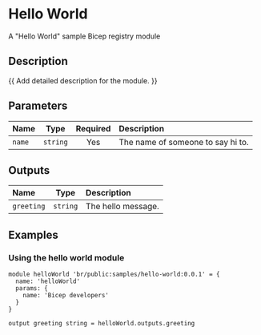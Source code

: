 # Hello World

A "Hello World" sample Bicep registry module

## Description

{{ Add detailed description for the module. }}

## Parameters

| Name   | Type     | Required | Description                       |
| :----- | :------: | :------: | :-------------------------------- |
| `name` | `string` | Yes      | The name of someone to say hi to. |

## Outputs

| Name       | Type     | Description        |
| :--------- | :------: | :----------------- |
| `greeting` | `string` | The hello message. |

## Examples

### Using the hello world module

```bicep
module helloWorld 'br/public:samples/hello-world:0.0.1' = {
  name: 'helloWorld'
  params: {
    name: 'Bicep developers'
  }
}

output greeting string = helloWorld.outputs.greeting
```
